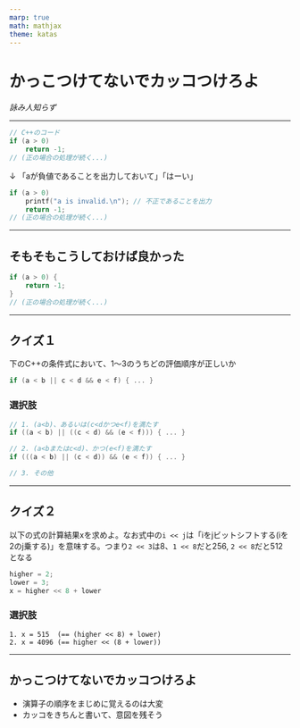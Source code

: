 ```yaml
---
marp: true
math: mathjax
theme: katas
---
```

<!-- 
size: 16:9
paginate: true
-->
<!-- header: 勉強会# ― エンジニアとしての解像度を高めるための勉強会-->

# かっこつけてないでカッコつけろよ

_詠み人知らず_

<!-- 少しコーディングに慣れてくると、短くしたり凝った式を書いたりしがち。それで失敗するので、優先順位の意図をきちんと明確化しようという話 -->
---

```cpp
// C++のコード
if (a > 0)
    return -1;
// (正の場合の処理が続く...)
```

↓ 「aが負値であることを出力しておいて」「はーい」

```cpp
if (a > 0)
    printf("a is invalid.\n"); // 不正であることを出力
    return -1;
// (正の場合の処理が続く...)
```

---

## そもそもこうしておけば良かった

```cpp
if (a > 0) {
    return -1;
}
// (正の場合の処理が続く...)
```

---

## クイズ１

下のC++の条件式において、1〜3のうちどの評価順序が正しいか

```cpp
if (a < b || c < d && e < f) { ... }
```

### 選択肢
```cpp
// 1. (a<b)、あるいは(c<dかつe<f)を満たす
if ((a < b) || ((c < d) && (e < f))) { ... }

// 2. (a<bまたはc<d)、かつ(e<f)を満たす
if (((a < b) || (c < d)) && (e < f)) { ... }

// 3. その他
```
<!-- 正解は1 -->

---

## クイズ２

以下の式の計算結果xを求めよ。なお式中の`i << j`は「iをjビットシフトする(iを2のj乗する)」を意味する。つまり`2 << 3`は8、`1 << 8`だと256, `2 << 8`だと512となる

```py
higher = 2;
lower = 3;
x = higher << 8 + lower
```

### 選択肢
```
1. x = 515  (== (higher << 8) + lower)
2. x = 4096 (== higher << (8 + lower))
```

<!-- 正解は2 -->

---

## かっこつけてないでカッコつけろよ

* 演算子の順序をまじめに覚えるのは大変
* カッコをきちんと書いて、意図を残そう